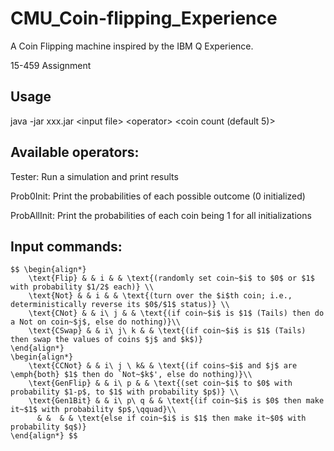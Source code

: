 # CMU_Coin-flipping_Experience

A Coin Flipping machine inspired by the IBM Q Experience.

15-459 Assignment

## Usage

java -jar xxx.jar \<input file> \<operator> \<coin count (default 5)>


## Available operators:

Tester: Run a simulation and print results

Prob0Init: Print the probabilities of each possible outcome (0 initialized)

ProbAllInit: Print the probabilities of each coin being 1 for all initializations


## Input commands:

```
$$ \begin{align*}  
    \text{Flip} & & i & & \text{(randomly set coin~$i$ to $0$ or $1$ with probability $1/2$ each)} \\  
    \text{Not} & & i & & \text{(turn over the $i$th coin; i.e., deterministically reverse its $0$/$1$ status)} \\  
    \text{CNot} & & i\ j & & \text{(if coin~$i$ is $1$ (Tails) then do a Not on coin~$j$, else do nothing)}\\  
    \text{CSwap} & & i\ j\ k & & \text{(if coin~$i$ is $1$ (Tails) then swap the values of coins $j$ and $k$)}  
\end{align*}
\begin{align*}  
    \text{CCNot} & & i\ j \ k& & \text{(if coins~$i$ and $j$ are \emph{both} $1$ then do `Not~$k$', else do nothing)}\\  
    \text{GenFlip} & & i\ p & & \text{(set coin~$i$ to $0$ with probability $1-p$, to $1$ with probability $p$)} \\  
    \text{Gen1Bit} & & i\ p\ q & & \text{(if coin~$i$ is $0$ then make it~$1$ with probability $p$,\qquad}\\  
      & &  & & \text{else if coin~$i$ is $1$ then make it~$0$ with probability $q$)}  
\end{align*} $$
```
